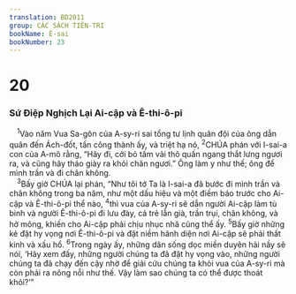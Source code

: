 ```yaml
---
translation: BD2011
group: CÁC SÁCH TIÊN-TRI
bookName: Ê-sai 
bookNumber: 23
---
```


<div class="title"><h1>20</h1><h3>Sứ Ðiệp Nghịch Lại Ai-cập và Ê-thi-ô-pi</h3></div>
<span class="verse es_20_1"> <sup>1</sup>Vào năm Vua Sa-gôn của A-sy-ri sai tổng tư lịnh quân đội của ông dẫn quân đến Ách-đốt, tấn công thành ấy, và triệt hạ nó, </span>
<span class="verse es_20_2"><sup>2</sup>CHÚA phán với I-sai-a con của A-mô rằng, “Hãy đi, cởi bỏ tấm vải thô quấn ngang thắt lưng ngươi ra, và cũng hãy tháo giày ra khỏi chân ngươi.” Ông làm y như thế; ông để mình trần và đi chân không.<br/></span>
<span class="verse es_20_3"> <sup>3</sup>Bấy giờ CHÚA lại phán, “Như tôi tớ Ta là I-sai-a đã bước đi mình trần và chân không trong ba năm, như một dấu hiệu và một điềm báo trước cho Ai-cập và Ê-thi-ô-pi thể nào, </span>
<span class="verse es_20_4"><sup>4</sup>thì vua của A-sy-ri sẽ dẫn người Ai-cập làm tù binh và người Ê-thi-ô-pi đi lưu đày, cả trẻ lẫn già, trần trụi, chân không, và hở mông, khiến cho Ai-cập phải chịu nhục nhã cũng thể ấy. </span>
<span class="verse es_20_5"><sup>5</sup>Bấy giờ những kẻ đặt hy vọng nơi Ê-thi-ô-pi và đặt niềm hãnh diện nơi Ai-cập sẽ phải thất kinh và xấu hổ. </span>
<span class="verse es_20_6"><sup>6</sup>Trong ngày ấy, những dân sống dọc miền duyên hải nầy sẽ nói, ‘Hãy xem đấy, những người chúng ta đã đặt hy vọng vào, những người chúng ta đã chạy đến cậy nhờ để giải cứu chúng ta khỏi vua của A-sy-ri mà còn phải ra nông nỗi như thế. Vậy làm sao chúng ta có thể được thoát khỏi?’”<br/></span>
